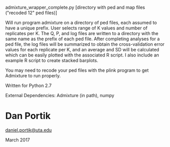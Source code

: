 admixture_wrapper_complete.py [directory with ped and map files ("recoded 12" ped files)]

Will run program admixture on a directory of ped files, each assumed to have
a unique prefix. User selects range of K values and number of replicates
per K. The Q, P, and log files are written to a directory with the same
name as the prefix of each ped file. After completing analyses for a
ped file, the log files will be summarized to obtain the cross-validation
error values for each replicate per K, and an average and SD will be
calculated which can be easily plotted with the associated R script.
I also include an example R script to create stacked barplots.

You may need to recode your ped files with the plink program to get 
Admixture to run properly.


Written for Python 2.7

External Dependencies: Admixture (in path), numpy

 
# Dan Portik

daniel.portik@uta.edu

March 2017

